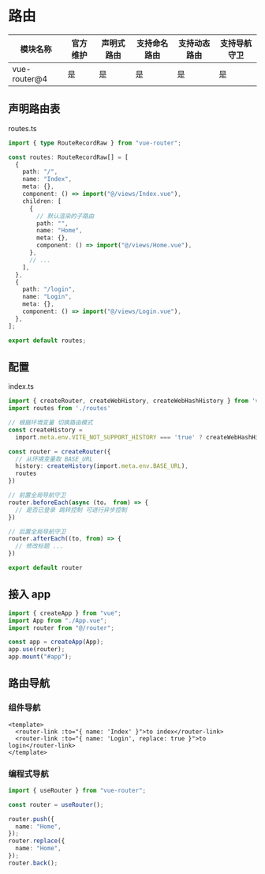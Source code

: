 # 路由

| 模块名称     | 官方维护 | 声明式路由 | 支持命名路由 | 支持动态路由 | 支持导航守卫 |
| ------------ | -------- | ---------- | ------------ | ------------ | ------------ |
| vue-router@4 | 是       | 是         | 是           | 是           | 是           |

## 声明路由表

routes.ts

```ts
import { type RouteRecordRaw } from "vue-router";

const routes: RouteRecordRaw[] = [
  {
    path: "/",
    name: "Index",
    meta: {},
    component: () => import("@/views/Index.vue"),
    children: [
      {
        // 默认渲染的子路由
        path: "",
        name: "Home",
        meta: {},
        component: () => import("@/views/Home.vue"),
      },
      // ...
    ],
  },
  {
    path: "/login",
    name: "Login",
    meta: {},
    component: () => import("@/views/Login.vue"),
  },
];

export default routes;
```

## 配置

index.ts

```ts
import { createRouter, createWebHistory, createWebHashHistory } from 'vue-router'
import routes from './routes'

// 根据环境变量 切换路由模式
const createHistory =
  import.meta.env.VITE_NOT_SUPPORT_HISTORY === 'true' ? createWebHashHistory : createWebHistory

const router = createRouter({
  // 从环境变量取 BASE_URL
  history: createHistory(import.meta.env.BASE_URL),
  routes
})

// 前置全局导航守卫
router.beforeEach(async (to， from) => {
  // 是否已登录 跳转控制 可进行异步控制
})

// 后置全局导航守卫
router.afterEach((to, from) => {
  // 修改标题 ...
})

export default router
```

## 接入 app

```ts
import { createApp } from "vue";
import App from "./App.vue";
import router from "@/router";

const app = createApp(App);
app.use(router);
app.mount("#app");
```

## 路由导航

### 组件导航

```vue
<template>
  <router-link :to="{ name: 'Index' }">to index</router-link>
  <router-link :to="{ name: 'Login', replace: true }">to login</router-link>
</template>
```

### 编程式导航

```ts
import { useRouter } from "vue-router";

const router = useRouter();

router.push({
  name: "Home",
});
router.replace({
  name: "Home",
});
router.back();
```
